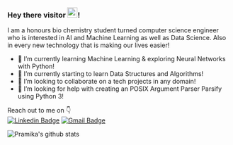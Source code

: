 ### Hey there visitor <img src="https://raw.githubusercontent.com/iampavangandhi/iampavangandhi/master/gifs/Hi.gif" width="23px">!

I am a honours bio chemistry student turned computer science engineer who is interested in AI and Machine Learning as well as Data Science. Also in every new technology that is making our lives easier!
- 🔭 I’m currently learning Machine Learning & exploring Neural Networks with Python!
- 🌱 I’m currently starting to learn Data Structures and Algorithms!
- 👯 I’m looking to collaborate on a tech projects in any domain!
- 🤔 I’m looking for help with creating an POSIX Argument Parser Parsify using Python 3!

 Reach out to me on :point_down: 
<br>
[![Linkedin Badge](https://img.shields.io/badge/-Linkedin-4169E1?style=flat-square&logo=Linkedin&logoColor=white&&link=https://www.linkedin.com/in/micepram/)](https://www.linkedin.com/in/micepram/)
[![Gmail Badge](https://img.shields.io/badge/-Gmail-c14438?style=flat-square&logo=Gmail&logoColor=white&link=mailto:micepram@gmail.com)](mailto:micepram@gmail.com)

![Pramika's github stats](https://github-readme-stats.vercel.app/api?username=micepram&show_icons=true&title_color=fff&icon_color=FFD700&text_color=ECECEC&bg_color=8A2BE2)


